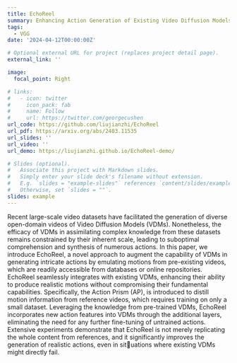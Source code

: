 ```yaml
---
title: EchoReel
summary: Enhancing Action Generation of Existing Video Diffusion Models
tags:
  - VGG
date: '2024-04-12T00:00:00Z'

# Optional external URL for project (replaces project detail page).
external_link: ''

image:
  focal_point: Right

# links:
#   - icon: twitter
#     icon_pack: fab
#     name: Follow
#     url: https://twitter.com/georgecushen
url_code: https://github.com/liujianzhi/EchoReel
url_pdf: https://arxiv.org/abs/2403.11535
url_slides: ''
url_video: ''
url_demo: https://liujianzhi.github.io/EchoReel-demo/

# Slides (optional).
#   Associate this project with Markdown slides.
#   Simply enter your slide deck's filename without extension.
#   E.g. `slides = "example-slides"` references `content/slides/example-slides.md`.
#   Otherwise, set `slides = ""`.
slides: example
---
```


Recent large-scale video datasets have facilitated the generation of diverse open-domain videos of Video Diffusion Models (VDMs). Nonetheless, the efficacy of VDMs in assimilating complex knowledge from these datasets remains constrained by their inherent scale, leading to suboptimal comprehension and synthesis of numerous actions. In this paper, we introduce EchoReel, a novel approach to augment the capability of VDMs in generating intricate actions by emulating motions
from pre-existing videos, which are readily accessible from databases or online repositories. EchoReel seamlessly integrates with existing VDMs, enhancing their ability to produce realistic motions without compromising their fundamental capabilities. Specifically, the Action Prism (AP), is introduced to distill motion information from reference videos, which requires training on only a small dataset. Leveraging the knowledge from pre-trained VDMs, EchoReel incorporates new action features into VDMs through the additional layers, eliminating the need for any further fine-tuning of untrained actions. Extensive experiments demonstrate that EchoReel is not merely replicating the whole content from references, and it significantly improves the generation of realistic actions, even in situations where existing VDMs might directly fail.